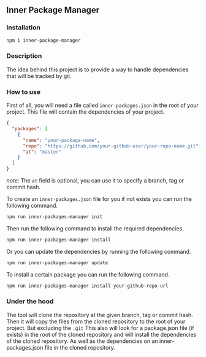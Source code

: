 ## Inner Package Manager

### Installation

```bash
npm i inner-package-manager
```


### Description

The idea behind this project
is to provide a way to handle dependencies
that will be tracked by git.


### How to use
First of all, you will need a file called `inner-packages.json` in the root of your project.
This file will contain the dependencies of your project.


```json
{
  "packages": [
    {
      "name": "your-package-name",
      "repo": "https://github.com/your-github-user/your-repo-name.git",
      "at": "master"
    }
  ]
}
```

_note_: The `at` field is optional, you can use it to specify a branch, tag or commit hash.



To create an `inner-packages.json` file for you if not exists you can run the following command.
```bash
npm run inner-packages-manager init
```


Then run the following command to install the required dependencies.

```bash
npm run inner-packages-manager install
```

Or you can update the dependencies by running the following command.

```bash
npm run inner-packages-manager update
```

To install a certain package you can run the following command.

```bash
npm run inner-packages-manager install your-github-repo-url
```



### Under the hood
The tool will clone the repository at the given branch, tag or commit hash.
Then it will copy the files from the cloned repository to the root of your project.
But excluding the `.git`
This also will look for a package.json file (if exists) in the root of the cloned repository and will install the dependencies of the cloned repository.
As well as the dependencies on an inner-packages.json file in the cloned repository.




